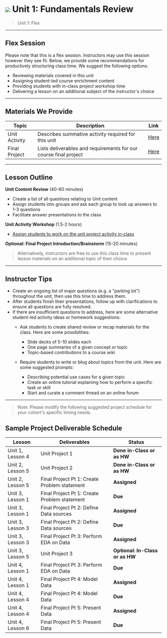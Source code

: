 # ![](https://ga-dash.s3.amazonaws.com/production/assets/logo-9f88ae6c9c3871690e33280fcf557f33.png) Unit 1: Fundamentals Review

> Unit 1: Flex

---

## Flex Session

Please note that this is a flex session. Instructors may use this session however they see fit. Below, we provide some recommendations for productively structuring class time. We suggest the following options:

 - Reviewing materials covered in this unit
 - Assigning student-led course enrichment content 
 - Providing students with in-class project workshop time
 - Delivering a lesson on an additional subject of the instructor's choice

---

## Materials We Provide

| Topic | Description | Link |
| --- | --- | --- |
| Unit Activity |  Describes summative activity required for this unit | [Here](https://git.generalassemb.ly/course-datr-180320/course-materials/unit-1) |
| Final Project  | Lists deliverables and requirements for our course final project | [Here](https://git.generalassemb.ly/course-datr-180320/course-materials/unit-4) |

---

## Lesson Outline

**Unit Content Review** (40-60 minutes)
- Create a list of all questions relating to Unit content
- Assign students into groups and ask each group to look up answers to 1-3 questions
- Facilitate answer presentations to the class

**Unit Activity Workshop** (1.5-2 hours)
 - [Assign students to work on the unit project activity in-class](https://git.generalassemb.ly/datr-180320/course-materials/unit-01)

**Optional: Final Project Introduction/Brainstorm** (15-20 minutes)

> Alternatively, instructors are free to use this class time to present lesson materials on an additional topic of their choice.

---

## Instructor Tips
 - Create an ongoing list of major questions (e.g. a "parking lot") throughout the unit, then use this time to address them.
 - After students finish their presentations, follow up with clarifications to ensure all questions are fully resolved.
 - If there are insufficient questions to address, here are some alternative student-led activity ideas or homework suggestions:
   - Ask students to create shared review or recap materials for the class. Here are some possibilities: 
     - Slide decks of 5-10 slides each
     - One page summaries of a given concept or topic
     - Topic-based contributions to a course wiki

   - Require students to write or blog about topics from the unit. Here are some suggested prompts:
     - Describing potential use cases for a given topic
     - Create an online tutorial explaining how to perform a specific task or skill
     - Start and curate a comment thread on an online forum

---

> Note: Please modify the following suggested project schedule for your cohort's specific timing needs.

## Sample Project Deliverable Schedule

| Lesson  | Deliverables | Status
| --- | --- | --- |
| Unit 1, Lesson 4 | Unit Project 1                                    | **Done in-Class or as HW** |
| Unit 2, Lesson 5 | Unit Project 2                                    | **Done in-Class or as HW** |
| Unit 2, Lesson 5 | Final Project Pt 1: Create Problem statement 	   | **Assigned** |
| Unit 3, Lesson 1 | Final Project Pt 1: Create Problem statement 	   | **Due** |
| Unit 3, Lesson 1 | Final Project Pt 2: Define Data sources           | **Assigned** |
| Unit 3, Lesson 3 | Final Project Pt 2: Define Data sources           | **Due** |
| Unit 3, Lesson 3 | Final Project Pt 3: Perform EDA on Data           | **Assigned** |
| Unit 3, Lesson 5 | Unit Project 3                                    | **Optional: In-Class or as HW** |
| Unit 4, Lesson 1 | Final Project Pt 3: Perform EDA on Data           | **Due** |
| Unit 4, Lesson 1 | Final Project Pt 4: Model Data                    | **Assigned** |
| Unit 4, Lesson 4 | Final Project Pt 4: Model Data                    | **Due** |
| Unit 4, Lesson 4 | Final Project Pt 5: Present Data                  | **Assigned** |
| Unit 4, Lesson 6 |Final Project  Pt 5: Present Data                  | **Due** |

